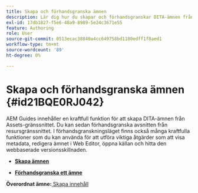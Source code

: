 ```yaml
---
title: Skapa och förhandsgranska ämnen
description: Lär dig hur du skapar och förhandsgranskar DITA-ämnen från resursgränssnittet i AEM.
exl-id: 17db1827-f5e6-48a9-8989-5e24c3671e55
feature: Authoring
role: User
source-git-commit: 0513ecac38840a4cc649758bd1180edff1f8aed1
workflow-type: tm+mt
source-wordcount: '89'
ht-degree: 0%

---
```


# Skapa och förhandsgranska ämnen {#id21BQE0RJ042}

AEM Guides innehåller en kraftfull funktion för att skapa DITA-ämnen från Assets-gränssnittet. Du kan sedan förhandsgranska avsnitten från resursgränssnittet. I förhandsgranskningsläget finns också många kraftfulla funktioner som du kan använda för att utföra viktiga åtgärder som att visa metadata, redigera ämnet i Web Editor, öppna källan och hitta den webbaserade versionsskillnaden.

- **[Skapa ämnen](web-editor-create-topics.md)**

- **[Förhandsgranska ett ämne](web-editor-preview-topics.md)**


**Överordnat ämne:**[ Skapa innehåll](authoring-content.md)
